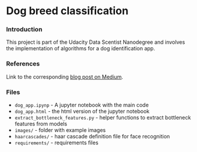 

# Dog breed classification

### Introduction
This project is part of the Udacity Data Scentist Nanodegree and involves the implementation of algorithms for a dog identification app.

### References

Link to the corresponding [blog post on Medium](https://medium.com/@normannexo/dog-breed-classification-using-deep-learning-concepts-23213d67936c).

### Files

- `dog_app.ipynp`  - A jupyter notebook with the main code
-  `dog_app.html`  - the html version of the jupyter notebook
-  `extract_bottleneck_features.py`  - helper functions to extract bottleneck features from models
-  `images/`  - folder with example images
-  `haarcascades/`  - haar cascade definition file for face recognition
-  `requirements/`  - requirements files

